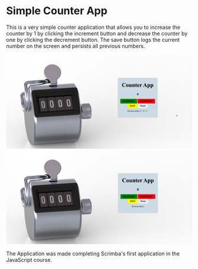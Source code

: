 # Simple Counter App

This is a very simple counter application that allows you to increase the counter by 1 by clicking the increment button and decrease the counter by one by clicking the decrement button. The save button logs the current number on the screen and persists all previous numbers.

![This is what the page looks like](images/counterApp1.png)
![This is the application in action](images/counterApp2.png)

The Application was made completing Scrimba's first application in the JavaScript course.